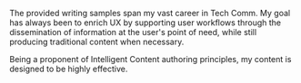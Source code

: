The provided writing samples span my vast career in Tech Comm. My goal has always been to enrich UX by supporting user workflows through the dissemination of information at the user's point of need, while still producing traditional content when necessary.

Being a proponent of Intelligent Content authoring principles, my content is designed to be highly effective. 
